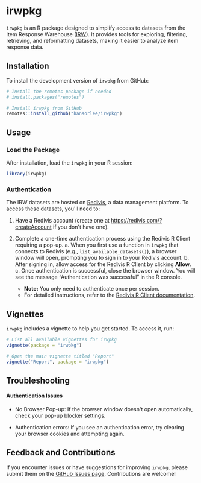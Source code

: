 
# irwpkg

`irwpkg` is an R package designed to simplify access to datasets from
the Item Response Warehouse ([IRW](https://datapages.github.io/irw/)).
It provides tools for exploring, filtering, retrieving, and reformatting
datasets, making it easier to analyze item response data.

## Installation
To install the development version of `irwpkg` from GitHub:
``` r
# Install the remotes package if needed
# install.packages("remotes")

# Install irwpkg from GitHub
remotes::install_github("hansorlee/irwpkg")
```

## Usage

### Load the Package
After installation, load the `irwpkg` in your R session:
``` r
library(irwpkg)
```

### Authentication

The IRW datasets are hosted on [Redivis](https://redivis.com), a data management platform. To access these datasets, you'll need to:

1. Have a Redivis account (create one at <https://redivis.com/?createAccount>  if you don't have one).
2. Complete a one-time authentication process using the Redivis R Client requiring a pop-up.
   a. When you first use a function in `irwpkg` that connects to Redivis (e.g., `list_available_datasets()`), a browser window will open, prompting you to sign in to your Redivis account.
   b. After signing in, allow access for the Redivis R Client by clicking
    **Allow**.
   c. Once authentication is successful, close the browser window. You
    will see the message “Authentication was successful” in the R
    console.

   - **Note:** You only need to authenticate once per session.
   - For detailed instructions, refer to the [Redivis R Client
  documentation](https://apidocs.redivis.com/client-libraries/redivis-r/getting-started).


## Vignettes

`irwpkg` includes a vignette to help you get started. To access it, run:

``` r
# List all available vignettes for irwpkg
vignette(package = "irwpkg")

# Open the main vignette titled "Report"
vignette("Report", package = "irwpkg")
```

## Troubleshooting

#### Authentication Issues
- No Browser Pop-up:
If the browser window doesn't open automatically, check your pop-up blocker settings.

- Authentication errors:
If you see an authentication error, try clearing your browser cookies and attempting again.

## Feedback and Contributions
If you encounter issues or have suggestions for improving `irwpkg`, please submit them on the [GitHub Issues page](https://github.com/hansorlee/irwpkg/issues). Contributions are welcome!

